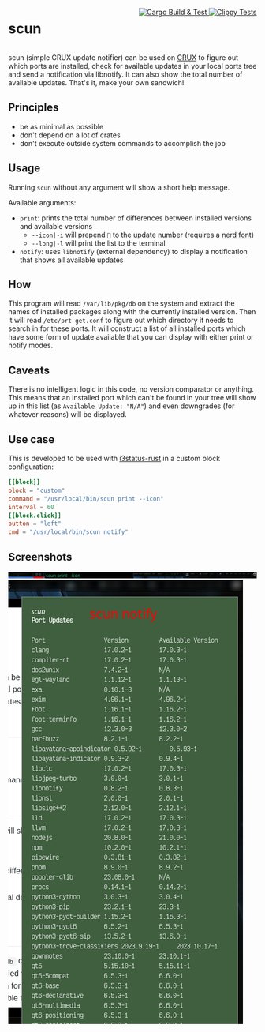 <div style="display: flex; justify-content: space-between;">
  <div>
    <h1>scun</h1>
  </div>
  <div>
    <p align="right">
      <a href="https://github.com/TimB87/scun/actions/workflows/ci.yml">
        <img src="https://github.com/TimB87/scun/actions/workflows/ci.yml/badge.svg" alt="Cargo Build & Test">
      </a>
      <a href="https://github.com/TimB87/scun/actions/workflows/clippy.yml">
        <img src="https://github.com/TimB87/scun/actions/workflows/clippy.yml/badge.svg" alt="Clippy Tests">
      </a>
    </p>
  </div>
</div>

scun (simple CRUX update notifier) can be used on [CRUX](https://crux.nu) to figure out which ports are installed, check for available updates in your local ports tree and send a notification via libnotify.
It can also show the total number of available updates.
That's it, make your own sandwich!

## Principles

- be as minimal as possible
- don't depend on a lot of crates
- don't execute outside system commands to accomplish the job

## Usage

Running `scun` without any argument will show a short help message.

Available arguments:

- `print`: prints the total number of differences between installed versions and available versions
  - `--icon|-i` will prepend `󰚰` to the update number (requires a [nerd font](https://www.nerdfonts.com/))
  - `--long|-l` will print the list to the terminal
- `notify`: uses `libnotify` (external dependency) to display a notification that shows all available updates

## How

This program will read `/var/lib/pkg/db` on the system and extract the names of installed packages along with the currently installed version.
Then it will read `/etc/prt-get.conf` to figure out which directory it needs to search in for these ports.
It will construct a list of all installed ports which have some form of update available that you can display with either print or notify modes.

## Caveats

There is no intelligent logic in this code, no version comparator or anything.
This means that an installed port which can't be found in your tree will show up in this list (as `Available Update: "N/A"`) and even downgrades (for whatever reasons) will be displayed.

## Use case

This is developed to be used with [i3status-rust](https://github.com/greshake/i3status-rust) in a custom block configuration:

```toml
[[block]]
block = "custom"
command = "/usr/local/bin/scun print --icon"
interval = 60
[[block.click]]
button = "left"
cmd = "/usr/local/bin/scun notify"

```

## Screenshots

![Taskbar config](assets/taskbar.png "The custom block configuration")
![Notification](assets/notification.png "A very long notification via fnott")

